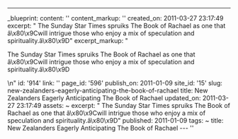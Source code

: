 ---
_blueprint:
  content: ''
  content_markup: ''
  created_on: 2011-03-27 23:17:49
  excerpt: " The Sunday Star Times spruiks The Book of Rachael as one that â\x80\x9Cwill
    intrigue those who enjoy a mix of speculation and spirituality.â\x80\x9D"
  excerpt_markup: "<p> The Sunday Star Times spruiks The Book of Rachael as one that
    â\x80\x9Cwill intrigue those who enjoy a mix of speculation and spirituality.â\x80\x9D</p>\n"
  id: '914'
  link: ''
  page_id: '596'
  publish_on: 2011-01-09
  site_id: '15'
  slug: new-zealanders-eagerly-anticipating-the-book-of-rachael
  title: New Zealanders Eagerly Anticipating The Book of Rachael
  updated_on: 2011-03-27 23:17:49
assets: ~
excerpt: " The Sunday Star Times spruiks The Book of Rachael as one that â\x80\x9Cwill
  intrigue those who enjoy a mix of speculation and spirituality.â\x80\x9D"
published: 2011-01-09
tags: ~
title: New Zealanders Eagerly Anticipating The Book of Rachael
--- ''
